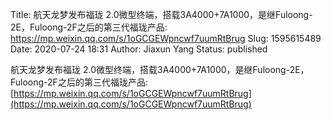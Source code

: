 Title: 航天龙梦发布福珑 2.0微型终端，搭载3A4000+7A1000，是继Fuloong-2E，Fuloong-2F之后的第三代福珑产品: https://mp.weixin.qq.com/s/1oGCGEWpncwf7uumRtBrug
Slug: 1595615489
Date: 2020-07-24 18:31
Author: Jiaxun Yang
Status: published

航天龙梦发布福珑 2.0微型终端，搭载3A4000+7A1000，是继Fuloong-2E，Fuloong-2F之后的第三代福珑产品: [https://mp.weixin.qq.com/s/1oGCGEWpncwf7uumRtBrug](https://mp.weixin.qq.com/s/1oGCGEWpncwf7uumRtBrug)
